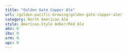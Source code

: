 ```yaml
---
title: "Golden Gate Copper Ale"
url: /golden-pacific-brewing/golden-gate-copper-ale/
category: North American Ale
style: American-Style Amber/Red Ale
abv: 0
ibu: 0
srm: 0
upc: 0
---
```


